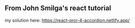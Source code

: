 ## From John Smilga's react tutorial

my solution here: https://react-proj-4-accordion.netlify.app/
